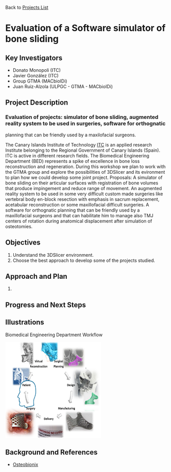 Back to [Projects List](../../README.md#ProjectsList)

# Evaluation of a Software simulator of bone sliding

## Key Investigators

- Donato Monopoli (ITC)
- Javier González (ITC)
- Group GTMA (MACbioIDi)
- Juan Ruiz-Alzola (ULPGC - GTMA - MACbioIDi)

## Project Description

### Evaluation of projects: simulator of bone sliding, augmented reality system to be used in surgeries, software for orthognatic
planning that can be friendly used by a maxilofacial surgeons.

The Canary Islands Institute of Technology [ITC](http://www.itccanarias.org/web/) is an applied research Institute belonging to
the Regional Government of Canary Islands (Spain). ITC is active in different research fields. The Biomedical Engineering Department
(BED) represents a spike of excellence in bone loss reconstruction and regeneration. 
During this workshop we plan to work with the GTMA group and explore the possibilities of 3DSlicer and its evironment to plan how 
we could develop some joint project.
Proposals:
A simulator of bone sliding on their articular surfaces with registration of bone volumes that produce impingement and reduce range
of movement.
An augmented reality system to be used in some very difficult custom made surgeries like vertebral body en-block resection with
emphasis in sacrum replacement, acetabular reconstruction or some maxillofacial difficult surgeries.
A software for orthognatic planning that can be friendly used by a maxillofacial surgeons and that can habilitate him to manage
also TMJ centers of rotation during anatomical displacement after simulation of osteotomies.


## Objectives

1. Understand the 3DSlicer environment.
1. Choose the best approach to develop some of the projects studied.

## Approach and Plan

1. 

## Progress and Next Steps

## Illustrations

Biomedical Engineering Department Workflow

<img src="ITC_Presentation.png" width="300" height="300">

## Background and References

+ [Osteobionix]()

